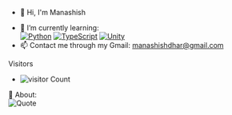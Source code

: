 - 👋 Hi, I'm Manashish 

<!-- - 🌐 Socials: <br>
 [![Discord](https://img.shields.io/badge/Discord-7289DA?style=for-the-badge&logo=discord&logoColor=white)](https://discord.gg/uMcSCNfV)
[![Reddit](https://img.shields.io/badge/Reddit-FF4500?style=for-the-badge&logo=reddit&logoColor=white)](https://www.reddit.com/u/manashish_dhar05/s/SX4p4MXPrs)
[![X](https://img.shields.io/badge/X-000000?style=for-the-badge&logo=x&logoColor=white)](https://x.com/ManashishDhar?t=ovNF1Qi5n-529Cc6wYREQg&s=09) -->







- 🌱 I’m currently learning:<br>
[![Python](https://img.shields.io/badge/Python-blue?logo=python&logoColor=white&style=for-the-badge)](https://www.python.org/)
[![TypeScript](https://img.shields.io/badge/-JavaScript-3178C6?style=for-the-badge&logo=JavaScript&logoColor=white)](https://www.javascript.com/)
[![Unity](https://img.shields.io/badge/-Unity-000000?style=for-the-badge&logo=Unity&logoColor=white)](https://unity.com/) 
- 📫 Contact me through my Gmail: [manashishdhar@gmail.com](mailto:manashishdhar@gmail.com)


 Visitors
- ![visitor Count](https://komarev.com/ghpvc/?username=your-github-saboten123&style=flat&color=000000&label=Visitors)



<!-- 📊 GitHub Stats:  
[![GitHub Streak](https://streak-stats.demolab.com?user=Saboten123&theme=highcontrast&hide_border=true&border_radius=5)](https://git.io/streak-stats)
-->


 📜 About: <br>
![Quote](https://quotes-github-readme.vercel.app/api?type=horizontal&theme=dark)
